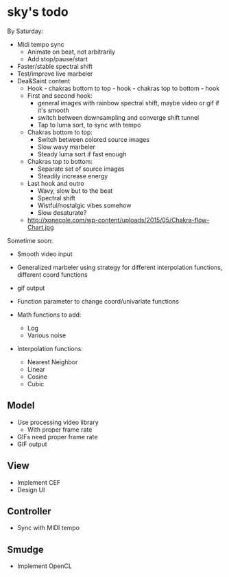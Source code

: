 sky's todo
========
By Saturday:
+ Midi tempo sync
	+ Animate on beat, not arbitrarily
	+ Add stop/pause/start
+ Faster/stable spectral shift
+ Test/improve live marbeler
+ Dea&Saint content
  + Hook - chakras bottom to top - hook - chakras top to bottom - hook
  + First and second hook:
    + general images with rainbow spectral shift, maybe video or gif if it's smooth
    + switch between downsampling and converge shift tunnel
    + Tap to luma sort, to sync with tempo
  + Chakras bottom to top:
    + Switch between colored source images
    + Slow wavy marbeler
    + Steady luma sort if fast enough
  + Chakras top to bottom:
    + Separate set of source images
    + Steadily increase energy
  + Last hook and outro
    + Wavy, slow but to the beat
    + Spectral shift
    + Wistful/nostalgic vibes somehow
    + Slow desaturate?
  + http://xonecole.com/wp-content/uploads/2015/05/Chakra-flow-Chart.jpg

Sometime soon:
+ Smooth video input
+ Generalized marbeler using strategy for different interpolation functions, different coord functions
+ gif output
+ Function parameter to change coord/univariate functions

+ Math functions to add:
  + Log
  + Various noise

+ Interpolation functions:
  + Nearest Neighbor
  + Linear
  + Cosine
  + Cubic
  
  
Model
-------
 + Use processing video library
   + With proper frame rate
 + GIFs need proper frame rate
 + GIF output
 
 
View
------
+ Implement CEF
+ Design UI


Controller
----------
+ Sync with MIDI tempo


Smudge
------
+ Implement OpenCL
